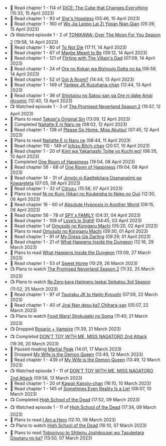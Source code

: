 <!-- ANILIST_ACTIVITY:start -->

-   📖 Read chapter 1 - 114 of [DICE: The Cube that Changes Everything](https://anilist.co/manga/85208) (15:33, 15 April 2023)
-   📖 Read chapter 1 - 93 of [She's Hopeless](https://anilist.co/manga/126944) (05:46, 15 April 2023)
-   📖 Read chapter 1 - 160 of [Wo Jia Laopo Lai Zi Yiqian Nian Qian](https://anilist.co/manga/146267) (05:39, 15 April 2023)
-   📺 Watched episode 1 - 2 of [TONIKAWA: Over The Moon For You Season 2](https://anilist.co/anime/141208) (19:58, 14 April 2023)
-   📖 Read chapter 1 - 80 of [To Not Die](https://anilist.co/manga/136099) (17:11, 14 April 2023)
-   📖 Read chapter 1 - 67 of [Maybe Meant to Be](https://anilist.co/manga/146139) (09:12, 14 April 2023)
-   📖 Read chapter 1 - 121 of [Flirting with The Villain's Dad](https://anilist.co/manga/117581) (07:09, 14 April 2023)
-   📖 Read chapter 1 - 24 of [Ore no Kokan wa Bishoujo Datta no ka ](https://anilist.co/manga/147902) (06:58, 14 April 2023)
-   📖 Read chapter 1 - 52 of [Got A Room?](https://anilist.co/manga/129808) (14:44, 13 April 2023)
-   📖 Read chapter 1 - 149 of [Yankee JK Kuzuhana-chan](https://anilist.co/manga/116822) (12:44, 13 April 2023)
-   📖 Read chapter 1 - 36 of [Shiotaiou no Satou-san ga Ore ni dake Amai @comic](https://anilist.co/manga/123130) (12:40, 13 April 2023)
-   📺 Watched episode 1 - 3 of [The Promised Neverland Season 2](https://anilist.co/anime/108725) (15:57, 12 April 2023)
-   📖 Plans to read [Takopi's Original Sin](https://anilist.co/manga/142568) (13:09, 12 April 2023)
-   📖 Completed [Naitatte E ni Naru ne](https://anilist.co/manga/115347) (08:02, 12 April 2023)
-   📖 Read chapter 1 - 138 of [Please Go Home, Miss Akutsu!](https://anilist.co/manga/113501) (07:45, 12 April 2023)
-   📖 Plans to read [Naitatte E ni Naru ne](https://anilist.co/manga/115347) (08:44, 11 April 2023)
-   📖 Read chapter 110 - 149 of [Ichizu Bitch-chan](https://anilist.co/manga/119121) (20:07, 10 April 2023)
-   📖 Read chapter 1 - 20 of [Kimi wa Yakamashi Tojite yo Kuchi wo!](https://anilist.co/manga/149337) (06:35, 10 April 2023)
-   📖 Completed [One Room of Happiness](https://anilist.co/manga/100557) (19:04, 08 April 2023)
-   📖 Read chapter 56 - 68 of [One Room of Happiness](https://anilist.co/manga/100557) (19:04, 08 April 2023)
-   📖 Read chapter 14 - 31 of [Jimoto ni Kaettekitara Osananajimi ga Kowareteta](https://anilist.co/manga/150890) (07:05, 08 April 2023)
-   📖 Read chapter 1 - 32 of [Citrus+](https://anilist.co/manga/103884) (15:56, 07 April 2023)
-   📖 Plans to read [Ni no Kuni: Hikari no Koukeisha to Neko no Ouji](https://anilist.co/manga/118300) (12:30, 06 April 2023)
-   📖 Read chapter 16 - 60 of [Absolute Hypnosis in Another World](https://anilist.co/manga/145575) (09:15, 06 April 2023)
-   📖 Read chapter 56 - 78 of [SPY x FAMILY](https://anilist.co/manga/108556) (04:31, 04 April 2023)
-   📖 Read chapter 1 - 108 of [Love’s in Sight!](https://anilist.co/manga/107445) (04:45, 03 April 2023)
-   📖 Read chapter 1 of [Omusubi no Korogaru Machi](https://anilist.co/manga/129980) (05:20, 02 April 2023)
-   📖 Plans to read [Omusubi no Korogaru Machi](https://anilist.co/manga/129980) (09:30, 01 April 2023)
-   📖 Read chapter 1 - 91 of [My Dress-Up Darling](https://anilist.co/manga/101583) (09:29, 01 April 2023)
-   📖 Read chapter 1 - 21 of [What Happens Inside the Dungeon](https://anilist.co/manga/117728) (12:16, 29 March 2023)
-   📖 Plans to read [What Happens Inside the Dungeon](https://anilist.co/manga/117728) (13:09, 27 March 2023)
-   📖 Read chapter 1 - 53 of [Sweet Home](https://anilist.co/manga/100954) (10:29, 26 March 2023)
-   📺 Plans to watch [The Promised Neverland Season 2](https://anilist.co/anime/108725) (11:32, 25 March 2023)
-   📺 Plans to watch [Re:Zero kara Hajimeru Isekai Seikatsu 3rd Season](https://anilist.co/anime/163134) (11:02, 25 March 2023)
-   📖 Read chapter 1 - 97 of [Tsuiraku JK to Haijin Kyoushi](https://anilist.co/manga/99737) (07:59, 22 March 2023)
-   📖 Read chapter 1 - 40 of [Jirai Nan desu ka? Chihara-san](https://anilist.co/manga/137714) (05:07, 22 March 2023)
-   📺 Plans to watch [Food Wars! Shokugeki no Soma](https://anilist.co/anime/20923) (11:40, 21 March 2023)
-   📺 Dropped [Rosario + Vampire](https://anilist.co/anime/2993) (11:39, 21 March 2023)
-   📺 Completed [DON'T TOY WITH ME, MISS NAGATORO 2nd Attack](https://anilist.co/anime/140596) (19:36, 20 March 2023)
-   📖 Paused reading [Martial Peak](https://anilist.co/manga/104494) (14:01, 17 March 2023)
-   📖 Dropped [My Wife is the Demon Queen](https://anilist.co/manga/107966) (13:49, 12 March 2023)
-   📖 Read chapter 1 - 439 of [My Wife is the Demon Queen](https://anilist.co/manga/107966) (13:49, 12 March 2023)
-   📺 Watched episode 1 - 11 of [DON'T TOY WITH ME, MISS NAGATORO 2nd Attack](https://anilist.co/anime/140596) (09:56, 12 March 2023)
-   📖 Read chapter 1 - 20 of [Kawaii Kanojo-chan](https://anilist.co/manga/144155) (16:10, 10 March 2023)
-   📖 Read chapter 1 - 145 of [Sometimes Even Reality Is a Lie!](https://anilist.co/manga/113076) (06:07, 10 March 2023)
-   📺 Completed [High School of the Dead](https://anilist.co/anime/8074) (17:52, 09 March 2023)
-   📺 Watched episode 1 - 11 of [High School of the Dead](https://anilist.co/anime/8074) (17:34, 09 March 2023)
-   📖 Plans to read [I Am a Hero](https://anilist.co/manga/44440) (12:10, 08 March 2023)
-   📺 Plans to watch [High School of the Dead](https://anilist.co/anime/8074) (16:10, 07 March 2023)
-   📖 Plans to read [Tobioriyou to Shiteiru Joshikousei wo Tasuketara Dounaru no ka?](https://anilist.co/manga/141425) (13:50, 07 March 2023)

<!-- ANILIST_ACTIVITY:end -->
